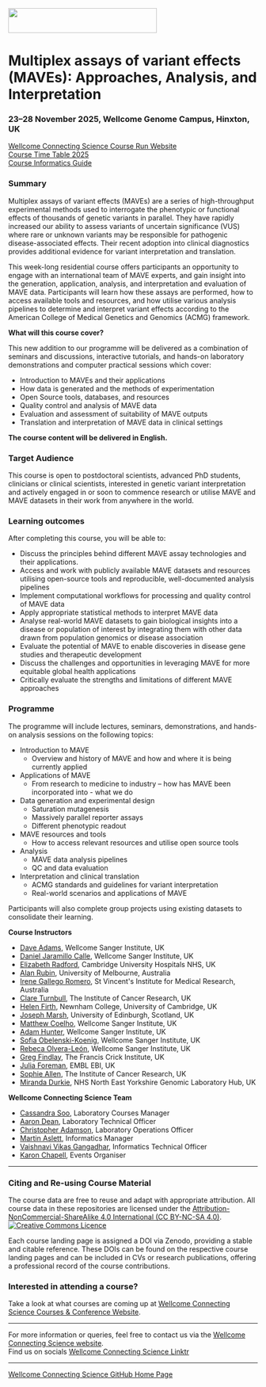 <img src="https://coursesandconferences.wellcomeconnectingscience.org/wp-content/themes/wcc_courses_and_conferences/dist/assets/svg/logo.svg" width="300" height="50"> 

# Multiplex assays of variant effects (MAVEs): Approaches, Analysis, and Interpretation

### 23–28 November 2025, Wellcome Genome Campus, Hinxton, UK

[Wellcome Connecting Science Course Run Website](https://coursesandconferences.wellcomeconnectingscience.org/event/multiplex-assays-of-variant-effects-maves-approaches-analysis-and-interpretation-20251123/) <br /> 
[Course Time Table 2025](#) <br /> 
[Course Informatics Guide](#)

### Summary

Multiplex assays of variant effects (MAVEs) are a series of high-throughput experimental methods used to interrogate the phenotypic or functional effects of thousands of genetic variants in parallel. They have rapidly increased our ability to assess variants of uncertain significance (VUS) where rare or unknown variants may be responsible for pathogenic disease-associated effects. Their recent adoption into clinical diagnostics provides additional evidence for variant interpretation and translation.

This week-long residential course offers participants an opportunity to engage with an international team of MAVE experts, and gain insight into the generation, application, analysis, and interpretation and evaluation of MAVE data. Participants will learn how these assays are performed, how to access available tools and resources, and how utilise various analysis pipelines to determine and interpret variant effects according to the American College of Medical Genetics and Genomics (ACMG) framework.

**What will this course cover?**

This new addition to our programme will be delivered as a combination of seminars and discussions, interactive tutorials, and hands-on laboratory demonstrations and computer practical sessions which cover:

- Introduction to MAVEs and their applications
- How data is generated and the methods of experimentation
- Open Source tools, databases, and resources
- Quality control and analysis of MAVE data
- Evaluation and assessment of suitability of MAVE outputs
- Translation and interpretation of MAVE data in clinical settings

**The course content will be delivered in English.**

### Target Audience

This course is open to postdoctoral scientists, advanced PhD students, clinicians or clinical scientists, interested in genetic variant interpretation and actively engaged in or soon to commence research or utilise MAVE and MAVE datasets in their work from anywhere in the world.

### Learning outcomes

After completing this course, you will be able to:

- Discuss the principles behind different MAVE assay technologies and their applications.
- Access and work with publicly available MAVE datasets and resources utilising open-source tools and reproducible, well-documented analysis pipelines
- Implement computational workflows for processing and quality control of MAVE data
- Apply appropriate statistical methods to interpret MAVE data
- Analyse real-world MAVE datasets to gain biological insights into a disease or population of interest by integrating them with other data drawn from population genomics or disease association
- Evaluate the potential of MAVE to enable discoveries in disease gene studies and therapeutic development
- Discuss the challenges and opportunities in leveraging MAVE for more equitable global health applications
- Critically evaluate the strengths and limitations of different MAVE approaches

### Programme

The programme will include lectures, seminars, demonstrations, and hands-on analysis sessions on the following topics:

- Introduction to MAVE
  - Overview and history of MAVE and how and where it is being currently applied
- Applications of MAVE
  - From research to medicine to industry – how has MAVE been incorporated into   - what we do
- Data generation and experimental design
  - Saturation mutagenesis
  - Massively parallel reporter assays
  - Different phenotypic readout
- MAVE resources and tools
  - How to access relevant resources and utilise open source tools
- Analysis
  - MAVE data analysis pipelines
  - QC and data evaluation
- Interpretation and clinical translation
  - ACMG standards and guidelines for variant interpretation
  - Real-world scenarios and applications of MAVE

Participants will also complete group projects using existing datasets to consolidate their learning.

**Course Instructors**      

- [Dave Adams](https://www.sanger.ac.uk/person/adams-david/), Wellcome Sanger Institute, UK
- [Daniel Jaramillo Calle](https://www.linkedin.com/in/daniel-a-jaramillo-calle-b5350a36/), Wellcome Sanger Institute, UK
- [Elizabeth Radford](https://www.linkedin.com/in/elizabeth-radford-59443a317/?originalSubdomain=uk), Cambridge University Hospitals NHS, UK
- [Alan Rubin](https://findaresearcher.wehi.edu.au/rubin.a), University of Melbourne, Australia
- [Irene Gallego Romero](https://www.svi.edu.au/researchers/dr-irene-gallego-romero/), St Vincent's Institute for Medical Research, Australia
- [Clare Turnbull](https://www.icr.ac.uk/research-and-discoveries/find-a-researcher/test-researcher-profile-detail/professor-clare-turnbull), The Institute of Cancer Research, UK
- [Helen Firth](https://newn.cam.ac.uk/person/helen-firth), Newnham College, University of Cambridge, UK
- [Joseph Marsh](https://institute-genetics-cancer.ed.ac.uk/research/research-groups-a-z/marsh-group), University of Edinburgh, Scotland, UK
- [Matthew Coelho](https://www.sanger.ac.uk/person/coelho-matthew/),  Wellcome Sanger Institute, UK
- [Adam Hunter](https://www.sanger.ac.uk/person/hunter-adam/),  Wellcome Sanger Institute, UK
- [Sofia Obelenski-Koenig](#), Wellcome Sanger Institute, UK
- [Rebeca Olvera-León](https://www.sanger.ac.uk/person/olvera-leon-rebeca/), Wellcome Sanger Institute, UK
- [Greg Findlay](https://www.crick.ac.uk/research/find-a-researcher/greg-findlay), The Francis Crick Institute, UK
- [Julia Foreman](https://www.ebi.ac.uk/people/person/julia-foreman/), EMBL EBI, UK
- [Sophie Allen](#), The Institute of Cancer Research, UK
- [Miranda Durkie](https://www.sheffieldchildrens.nhs.uk/staff/miranda-durkie/), NHS North East Yorkshire Genomic Laboratory Hub, UK

**Wellcome Connecting Science Team**

- [Cassandra Soo](https://uk.linkedin.com/in/cassandra-claire-soo-b3783277/ms?trk=people-guest_people_search-card), Laboratory Courses Manager
- [Aaron Dean](https://uk.linkedin.com/in/aaron-dean-5b5a21163), Laboratory Technical Officer
- [Christopher Adamson](https://www.wellcomeconnectingscience.org/person/adamson-chris/), Laboratory Operations Officer
- [Martin Aslett](https://coursesandconferences.wellcomeconnectingscience.org/about-us/the-team/), Informatics Manager
- [Vaishnavi Vikas Gangadhar](https://www.wellcomeconnectingscience.org/person/gangadhar-vaishnavi/), Informatics Technical Officer
- [Karon Chapell](https://www.wellcomeconnectingscience.org/person/chappell-karon/), Events Organiser

******

### Citing and Re-using Course Material

The course data are free to reuse and adapt with appropriate attribution. All course data in these repositories are licensed under the <a rel="license" href="https://creativecommons.org/licenses/by-nc-sa/4.0/">Attribution-NonCommercial-ShareAlike 4.0 International (CC BY-NC-SA 4.0)</a>. <a rel="license" href="http://creativecommons.org/licenses/by/4.0/"><img alt="Creative Commons Licence" style="border-width:0" src="https://i.creativecommons.org/l/by-nc-sa/4.0/88x31.png" /></a><br /> 

Each course landing page is assigned a DOI via Zenodo, providing a stable and citable reference. These DOIs can be found on the respective course landing pages and can be included in CVs or research publications, offering a professional record of the course contributions.

### Interested in attending a course?

Take a look at what courses are coming up at [Wellcome Connecting Science Courses & Conference Website](https://coursesandconferences.wellcomeconnectingscience.org/our-events/).

---

For more information or queries, feel free to contact us via the [Wellcome Connecting Science website](https://coursesandconferences.wellcomeconnectingscience.org).<br /> 
Find us on socials [Wellcome Connecting Science Linktr](https://linktr.ee/eventswcs)

---

[Wellcome Connecting Science GitHub Home Page](https://github.com/WCSCourses) <br /> 

